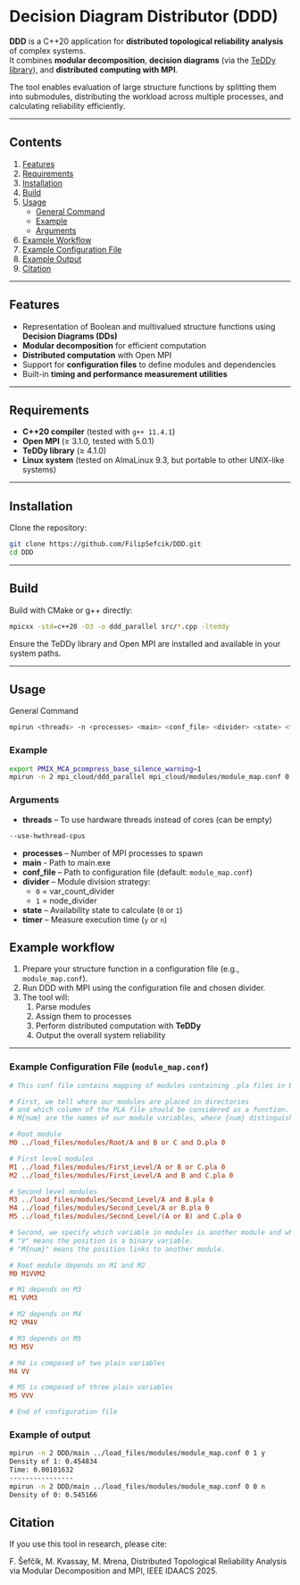 # Decision Diagram Distributor (DDD)

**DDD** is a C++20 application for **distributed topological reliability analysis** of complex systems.  
It combines **modular decomposition**, **decision diagrams** (via the [TeDDy library](https://github.com/MichalMrena/DecisionDiagrams)), and **distributed computing with MPI**.

The tool enables evaluation of large structure functions by splitting them into submodules, distributing the workload across multiple processes, and calculating reliability efficiently.

---

## Contents

1. [Features](#features)  
2. [Requirements](#requirements)  
3. [Installation](#installation)  
4. [Build](#build)  
5. [Usage](#usage)  
   - [General Command](#usage)  
   - [Example](#example)  
   - [Arguments](#arguments)  
6. [Example Workflow](#example-workflow)  
7. [Example Configuration File](#example-configuration-file-module_mapconf)  
8. [Example Output](#example-of-output)  
9. [Citation](#citation)  

---

## Features

- Representation of Boolean and multivalued structure functions using **Decision Diagrams (DDs)**
- **Modular decomposition** for efficient computation
- **Distributed computation** with Open MPI
- Support for **configuration files** to define modules and dependencies
- Built-in **timing and performance measurement utilities**

---

## Requirements

- **C++20 compiler** (tested with `g++ 11.4.1`)
- **Open MPI** (≥ 3.1.0, tested with 5.0.1)
- **TeDDy library** (≥ 4.1.0)
- **Linux system** (tested on AlmaLinux 9.3, but portable to other UNIX-like systems)

---

## Installation

Clone the repository:

```bash
git clone https://github.com/FilipSefcik/DDD.git
cd DDD
```
---

## Build

Build with CMake or g++ directly:

```bash
mpicxx -std=c++20 -O3 -o ddd_parallel src/*.cpp -lteddy
```

Ensure the TeDDy library and Open MPI are installed and available in your system paths.

---

## Usage

General Command

```bash
mpirun <threads> -n <processes> <main> <conf_file> <divider> <state> <timer>
```

### Example

```bash
export PMIX_MCA_pcompress_base_silence_warning=1
mpirun -n 2 mpi_cloud/ddd_parallel mpi_cloud/modules/module_map.conf 0 0 n
```

### Arguments

- **threads** – To use hardware threads instead of cores (can be empty) 
```bash
--use-hwthread-cpus
``` 
- **processes** – Number of MPI processes to spawn 
- **main** - Path to main.exe 
- **conf_file** – Path to configuration file (default: `module_map.conf`)  
- **divider** – Module division strategy:  
  - `0` = var_count_divider  
  - `1` = node_divider  
- **state** – Availability state to calculate (`0` or `1`)  
- **timer** – Measure execution time (`y` or `n`)  

## Example workflow

1. Prepare your structure function in a configuration file (e.g., `module_map.conf`).  
2. Run DDD with MPI using the configuration file and chosen divider.  
3. The tool will:  
   1. Parse modules  
   2. Assign them to processes  
   3. Perform distributed computation with **TeDDy**  
   4. Output the overall system reliability  


---

### Example Configuration File (`module_map.conf`)

```ini
# This conf file contains mapping of modules containing .pla files in BDD

# First, we tell where our modules are placed in directories
# and which column of the PLA file should be considered as a function.
# M{num} are the names of our module variables, where {num} distinguishes them.

# Root module
M0 ../load_files/modules/Root/A and B or C and D.pla 0

# First level modules
M1 ../load_files/modules/First_Level/A or B or C.pla 0
M2 ../load_files/modules/First_Level/A and B and C.pla 0

# Second level modules
M3 ../load_files/modules/Second_Level/A and B.pla 0
M4 ../load_files/modules/Second_Level/A or B.pla 0
M5 ../load_files/modules/Second_Level/(A or B) and C.pla 0

# Second, we specify which variable in modules is another module and which is a plain variable.
# "V" means the position is a binary variable.
# "M{num}" means the position links to another module.

# Root module depends on M1 and M2
M0 M1VVM2

# M1 depends on M3
M1 VVM3

# M2 depends on M4
M2 VM4V

# M3 depends on M5
M3 M5V

# M4 is composed of two plain variables
M4 VV

# M5 is composed of three plain variables
M5 VVV

# End of configuration file
```
### Example of output

```bash
mpirun -n 2 DDD/main ../load_files/modules/module_map.conf 0 1 y
Density of 1: 0.454834
Time: 0.00101632
----------------
mpirun -n 2 DDD/main ../load_files/modules/module_map.conf 0 0 n
Density of 0: 0.545166
```

## Citation

If you use this tool in research, please cite:

F. Šefčík, M. Kvassay, M. Mrena, Distributed Topological Reliability Analysis via Modular Decomposition and MPI, IEEE IDAACS 2025.